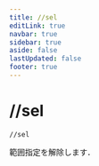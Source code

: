 ```yaml
---
title: //sel
editLink: true
navbar: true
sidebar: true
aside: false
lastUpdated: false
footer: true
---
```


# //sel <Badge type="info" text="WorldGuard" />

`//sel`

範囲指定を解除します．
